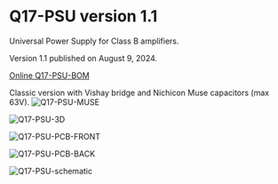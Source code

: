 # Q17-PSU version 1.1<br>

Universal Power Supply for Class B amplifiers.

Version 1.1 published on August 9, 2024.

<a href="https://audio.cyberkata.org/Q17-PSU-BOM.html">Online Q17-PSU-BOM</a><br>

Classic version with Vishay bridge and Nichicon Muse capacitors (max 63V).
![Q17-PSU-MUSE](https://github.com/stefaweb/Q17-Amplifier/assets/12907102/fab3aace-2934-4a44-98ae-4f259ab853a2)

![Q17-PSU-3D](https://github.com/user-attachments/assets/6c5b35a5-572f-49b4-b0e0-e31eebf17603)

![Q17-PSU-PCB-FRONT](https://github.com/user-attachments/assets/24dba6fe-dbe9-448f-80b8-bc4d73acfcba)

![Q17-PSU-PCB-BACK](https://github.com/user-attachments/assets/a3d5961b-c8ca-4d41-a8fc-4e2d64790e75)

![Q17-PSU-schematic](https://github.com/user-attachments/assets/5d63b00e-d1c1-46eb-9eb8-519b1888d8da)


